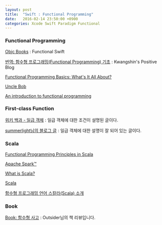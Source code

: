```yaml
---
layout: post
title:  "Swift : Functional Programming"
date:   2016-02-14 23:50:00 +0900
categories: Xcode Swift Paradigm Functional
---
```


### Functional Programming

[Objc Books](https://www.objc.io/books/) : Functional Swift

[번역: 함수형 프로그래밍(Functional Programming) 기초](http://kwangshin.pe.kr/blog/2013/01/21/번역-함수형-프로그래밍functional-programming-기초/)  : Kwangshin's Positive Blog

[Functional Programming Basics: What's It All About?](https://pragprog.com/magazines/2013-01/functional-programming-basics)

[Uncle Bob](http://blog.8thlight.com/uncle-bob/archive.html)

[An introduction to functional programming](https://codewords.recurse.com/issues/one/an-introduction-to-functional-programming)


### First-class Function

[위키 백과 - 일급 객체](https://ko.wikipedia.org/wiki/일급_객체) : 일급 객체에 대한 조건이 설명된 글이다.

[summerlight님의 블로그 글](http://summerlight.tistory.com/entry/프로그래밍-언어-만들기-中) : 일급 객체에 대한 설명이 잘 되어 있는 글이다.


### Scala

[Functional Programming Principles in Scala](https://class.coursera.org/progfun-005/lecture)

[Apache Spark™](http://spark.apache.org)

[What is Scala?](https://github.com/taokim/h3scala)

[Scala](http://www.scala-lang.org/download/)

[함수형 프로그래밍 언어 스칼라(Scala) 소개](http://www.slideshare.net/danieltedkim/scala-43612706)

### Book

[Book: 함수형 사고](https://blog.outsider.ne.kr/1261) : Outsider님의 책 리뷰입니다. 